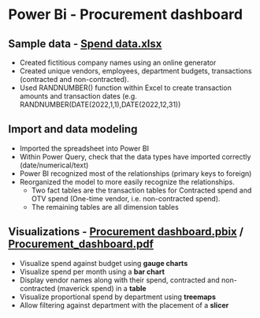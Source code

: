 # Power Bi - Procurement dashboard

## Sample data - [Spend data.xlsx](Spend%20data.xlsx)
* Created fictitious company names using an online generator
* Created unique vendors, employees, department budgets, transactions (contracted and non-contracted).
* Used RANDNUMBER() function within Excel to create transaction amounts and transaction dates (e.g. RANDNUMBER(DATE(2022,1,1),DATE(2022,12,31))

## Import and data modeling
* Imported the spreadsheet into Power BI
* Within Power Query, check that the data types have imported correctly (date/numerical/text)
* Power BI recognized most of the relationships (primary keys to foreign)
* Reorganized the model to more easily recognize the relationships.
    * Two fact tables are the transaction tables for Contracted spend and OTV spend (One-time vendor, i.e. non-contracted spend).
    * The remaining tables are all dimension tables

## Visualizations - [Procurement dashboard.pbix](Procurement%20dashboard.pbix) / [Procurement_dashboard.pdf](https://drive.google.com/file/d/1wqWB2MlV0036dCzYLsSd91TxyCoXMSWj/view?usp=sharing)
* Visualize spend against budget using **gauge charts**
* Visualize spend per month using a **bar chart**
* Display vendor names along with their spend, contracted and non-contracted (maverick spend) in a **table**
* Visualize proportional spend by department using **treemaps**
* Allow filtering against department with the placement of a **slicer** 
